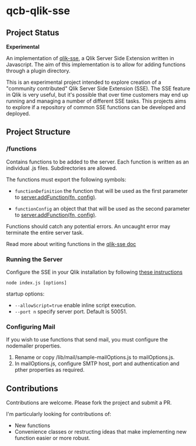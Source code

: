 # qcb-qlik-sse
## Project Status
**Experimental**

An implementation of [qlik-sse](https://github.com/miralemd/qlik-sse), a Qlik Server Side Extension written in Javascript. The aim of this implementation is to allow for adding functions through a plugin directory. 

This is an experimental project intended to explore creation of a "community contributed" Qlik Server Side Extension (SSE). The SSE feature in Qlik is very useful, but it's possible that over time customers may end up running and managing a number of different SSE tasks. This projects aims to explore if a repository of common SSE functions can be developed and deployed.

## Project Structure

### /functions
  
Contains functions to be added to the server. Each function is written as an individual .js files. Subdirectories are allowed. 

The functions must export the following symbols:

* `functionDefinition`  the function that will be used as the first parameter to [server.addFunction(fn, config)](https://github.com/miralemd/qlik-sse/blob/master/docs/api.md).

* `functionConfig` an object that that will be used as the second parameter to [server.addFunction(fn, config)](https://github.com/miralemd/qlik-sse/blob/master/docs/api.md).

Functions should catch any potential errors.  An uncaught error may terminate the entire server task.

Read more about writing functions in the [qlik-sse doc](https://github.com/miralemd/qlik-sse/blob/master/README.md)

### Running the Server
Configure the SSE in your Qlik installation by following [these instructions](https://github.com/qlik-oss/server-side-extension/blob/master/docs/configuration.md)

`node index.js [options]`

startup options:

* `--allowScript=true`  enable inline script execution.
* `--port n`  specify server port. Default is 50051.

### Configuring Mail
If you wish to use functions that send mail, you must configure the nodemailer properties. 
1. Rename or copy /lib/mail/sample-mailOptions.js to mailOptions.js.
2. In mailOptions.js, configure SMTP host, port and authentication and pther properties as required. 

## Contributions
Contributions are welcome. Please fork the project and submit a PR. 

I'm particularly looking for contributions of:
* New functions
* Convenience classes or restructing ideas that make implementing new function easier or more robust.